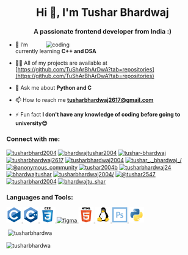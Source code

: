 <h1 align="center">Hi 👋, I'm Tushar Bhardwaj</h1>
<h3 align="center">A passionate frontend developer from India :)</h3>
<img align="right" alt="coding" width="400" src="[https://www.google.com/url?sa=i&url=https%3A%2F%2Fgifer.com%2Fen%2Fgifs%2Fdevelopers&psig=AOvVaw1meWKlw3y0YGZ_wpHjSdul&ust=1691685187185000&source=images&cd=vfe&opi=89978449&ved=0CBEQjRxqFwoTCMDnyLSE0IADFQAAAAAdAAAAABAE](https://i.gifer.com/39Cg.gif)">


- 🌱 I’m currently learning **C++ and DSA**

- 👨‍💻 All of my projects are available at [https://github.com/TuShArBhArDwA?tab=repositories](https://github.com/TuShArBhArDwA?tab=repositories)

- 💬 Ask me about **Python and C**

- 📫 How to reach me **tusharbhardwaj2617@gmail.com**

- ⚡ Fun fact **I don't have any knowledge of coding before going to university😊**

<h3 align="left">Connect with me:</h3>
<p align="left">
<a href="https://twitter.com/tusharbhard2004" target="blank"><img align="center" src="https://raw.githubusercontent.com/rahuldkjain/github-profile-readme-generator/master/src/images/icons/Social/twitter.svg" alt="tusharbhard2004" height="30" width="40" /></a>
<a href="https://linkedin.com/in/bhardwajtushar2004" target="blank"><img align="center" src="https://raw.githubusercontent.com/rahuldkjain/github-profile-readme-generator/master/src/images/icons/Social/linked-in-alt.svg" alt="bhardwajtushar2004" height="30" width="40" /></a>
<a href="https://stackoverflow.com/users/tushar-bhardwaj" target="blank"><img align="center" src="https://raw.githubusercontent.com/rahuldkjain/github-profile-readme-generator/master/src/images/icons/Social/stack-overflow.svg" alt="tushar-bhardwaj" height="30" width="40" /></a>
<a href="https://codesandbox.com/tusharbhardwaj2617" target="blank"><img align="center" src="https://raw.githubusercontent.com/rahuldkjain/github-profile-readme-generator/master/src/images/icons/Social/codesandbox.svg" alt="tusharbhardwaj2617" height="30" width="40" /></a>
<a href="https://kaggle.com/tusharbhardwaj2004" target="blank"><img align="center" src="https://raw.githubusercontent.com/rahuldkjain/github-profile-readme-generator/master/src/images/icons/Social/kaggle.svg" alt="tusharbhardwaj2004" height="30" width="40" /></a>
<a href="https://instagram.com/tushar_._bhardwaj_/" target="blank"><img align="center" src="https://raw.githubusercontent.com/rahuldkjain/github-profile-readme-generator/master/src/images/icons/Social/instagram.svg" alt="tushar_._bhardwaj_/" height="30" width="40" /></a>
<a href="https://www.youtube.com/c/@anonymous_community" target="blank"><img align="center" src="https://raw.githubusercontent.com/rahuldkjain/github-profile-readme-generator/master/src/images/icons/Social/youtube.svg" alt="@anonymous_community" height="30" width="40" /></a>
<a href="https://www.codechef.com/users/tushar2004b" target="blank"><img align="center" src="https://cdn.jsdelivr.net/npm/simple-icons@3.1.0/icons/codechef.svg" alt="tushar2004b" height="30" width="40" /></a>
<a href="https://www.hackerrank.com/tusharbhardwaj24" target="blank"><img align="center" src="https://raw.githubusercontent.com/rahuldkjain/github-profile-readme-generator/master/src/images/icons/Social/hackerrank.svg" alt="tusharbhardwaj24" height="30" width="40" /></a>
<a href="https://codeforces.com/profile/bhardwajtushar" target="blank"><img align="center" src="https://raw.githubusercontent.com/rahuldkjain/github-profile-readme-generator/master/src/images/icons/Social/codeforces.svg" alt="bhardwajtushar" height="30" width="40" /></a>
<a href="https://www.leetcode.com/tusharbhardwaj2004/" target="blank"><img align="center" src="https://raw.githubusercontent.com/rahuldkjain/github-profile-readme-generator/master/src/images/icons/Social/leet-code.svg" alt="tusharbhardwaj2004/" height="30" width="40" /></a>
<a href="https://www.hackerearth.com/@tushar2547" target="blank"><img align="center" src="https://raw.githubusercontent.com/rahuldkjain/github-profile-readme-generator/master/src/images/icons/Social/hackerearth.svg" alt="@tushar2547" height="30" width="40" /></a>
<a href="https://auth.geeksforgeeks.org/user/tusharbhard2004" target="blank"><img align="center" src="https://raw.githubusercontent.com/rahuldkjain/github-profile-readme-generator/master/src/images/icons/Social/geeks-for-geeks.svg" alt="tusharbhard2004" height="30" width="40" /></a>
<a href="https://www.topcoder.com/members/bhardwajtu_shar" target="blank"><img align="center" src="https://raw.githubusercontent.com/rahuldkjain/github-profile-readme-generator/master/src/images/icons/Social/topcoder.svg" alt="bhardwajtu_shar" height="30" width="40" /></a>
</p>

<h3 align="left">Languages and Tools:</h3>
<p align="left"> <a href="https://www.cprogramming.com/" target="_blank" rel="noreferrer"> <img src="https://raw.githubusercontent.com/devicons/devicon/master/icons/c/c-original.svg" alt="c" width="40" height="40"/> </a> <a href="https://www.w3schools.com/cpp/" target="_blank" rel="noreferrer"> <img src="https://raw.githubusercontent.com/devicons/devicon/master/icons/cplusplus/cplusplus-original.svg" alt="cplusplus" width="40" height="40"/> </a> <a href="https://www.w3schools.com/css/" target="_blank" rel="noreferrer"> <img src="https://raw.githubusercontent.com/devicons/devicon/master/icons/css3/css3-original-wordmark.svg" alt="css3" width="40" height="40"/> </a> <a href="https://www.figma.com/" target="_blank" rel="noreferrer"> <img src="https://www.vectorlogo.zone/logos/figma/figma-icon.svg" alt="figma" width="40" height="40"/> </a> <a href="https://www.w3.org/html/" target="_blank" rel="noreferrer"> <img src="https://raw.githubusercontent.com/devicons/devicon/master/icons/html5/html5-original-wordmark.svg" alt="html5" width="40" height="40"/> </a> <a href="https://www.linux.org/" target="_blank" rel="noreferrer"> <img src="https://raw.githubusercontent.com/devicons/devicon/master/icons/linux/linux-original.svg" alt="linux" width="40" height="40"/> </a> <a href="https://www.photoshop.com/en" target="_blank" rel="noreferrer"> <img src="https://raw.githubusercontent.com/devicons/devicon/master/icons/photoshop/photoshop-line.svg" alt="photoshop" width="40" height="40"/> </a> <a href="https://www.python.org" target="_blank" rel="noreferrer"> <img src="https://raw.githubusercontent.com/devicons/devicon/master/icons/python/python-original.svg" alt="python" width="40" height="40"/> </a> </p>

<p>&nbsp;<img align="center" src="https://github-readme-stats.vercel.app/api?username=tusharbhardwa&show_icons=true&locale=en" alt="tusharbhardwa" /></p>

<p><img align="center" src="https://github-readme-streak-stats.herokuapp.com/?user=tusharbhardwa&" alt="tusharbhardwa" /></p>
